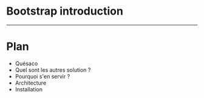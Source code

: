 # Bootstrap introduction

---

# Plan

*	Quésaco
*	Quel sont les autres solution ?
*	Pourquoi s'en servir ?
*	Architecture
*	Installation
